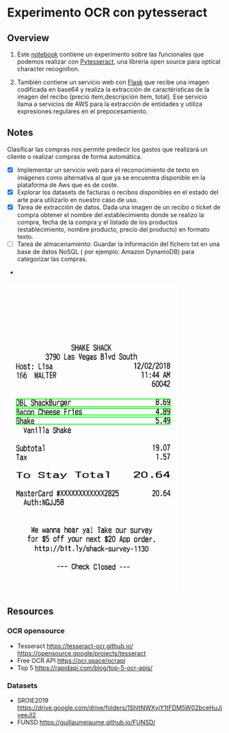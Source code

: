 # Experimento OCR con pytesseract 

## Overview 
1. Este [notebook](https://github.com/pilarcode/notebooks/blob/dev/ocr_recibos_pytesseract.ipynb) contiene un experimento sobre las funcionales que podemos realizar con [Pytesseract](https://pypi.org/project/pytesseract/), una libreria open source para optical character recognition.

2. También contiene un servicio web con [Flask](https://flask.palletsprojects.com/en/2.2.x/) que recibe una imagen codificada en base64 y realiza la extracción de caractéristicas de la imagen del recibo (precio item,descripción item, total). Ese servicio llama a servicios de AWS para la extracción de entidades y utiliza expresiones regulares en el prepocesamiento.

## Notes
Clasificar las compras nos permite predecir los gastos que realizará un cliente o realizar compras de forma automática.

- [x]  Implementar un servicio web para el reconocimiento de texto en imágenes como alternativa al que ya se encuentra disponible en la plataforma de Aws que es de coste.
- [x] Explorar los datasets de facturas o recibos disponibles en el estado del arte para utilizarlo en nuestro caso de uso.
- [x] Tarea de extracción de datos. Dada una imagen de un recibo o ticket de compra obtener el nombre del establecimiento donde se realizo la compra, fecha de la compra y el listado de los productos (establecimiento, nombre producto, precio del producto) en formato texto.
- [ ] Tarea de almacenamiento: Guardar la información del fichero txt en una base de datos NoSQL ( por ejemplo: Amazon DynamoDB) para categorizar las compras. 
-

<img src="https://github.com/pilarcode/demo-receipt-ocr/blob/main/portada_readme.png" name="ejemplo recibo con las entidades extraidas con Pytesseract" width="400"/>

## Resources
### OCR opensource
- Tesseract https://tesseract-ocr.github.io/ https://opensource.google/projects/tesseract
- Free OCR API https://ocr.space/ocrapi
- Top 5 https://rapidapi.com/blog/top-5-ocr-apis/

###  Datasets
- SROIE2019 https://drive.google.com/drive/folders/1ShItNWXyiY1tFDM5W02bceHuJjyeeJl2
- FUNSD https://guillaumejaume.github.io/FUNSD/
